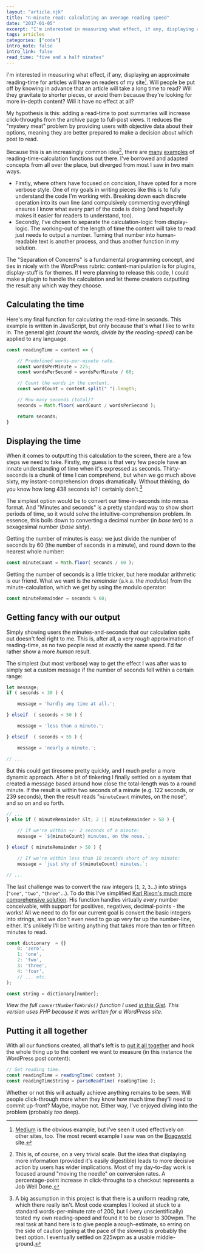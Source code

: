 ```yaml
---
layout: "article.njk"
title: "n-minute read: calculating an average reading speed"
date: "2017-01-05"
excerpt: "I'm interested in measuring what effect, if any, displaying an approximate reading-time for articles will have on readers of my site."
tags: articles
categories: ["code"]
intro_note: false
intro_link: false
read_time: "five and a half minutes"
---
```


I'm interested in measuring what effect, if any, displaying an approximate reading-time for articles will have on readers of my site[^1]. Will people be put off by knowing in advance that an article will take a long time to read? Will they gravitate to shorter pieces, or avoid them because they're looking for more in-depth content? Will it have no effect at all?

My hypothesis is this: adding a read-time to post summaries will increase click-throughs from the archive page to full-post views. It reduces the "mystery meat" problem by providing users with objective data about their options, meaning they are better prepared to make a decision about which post to read.

Because this is an increasingly common idea[^2], there are [many](http://zurb.com/forrst/posts/Medium_like_estimated_reading_time_in_PHP-G6j) [examples](https://gist.github.com/mynameispj/3170442) of reading-time-calculation functions out there. I've borrowed and adapted concepts from all over the place, but diverged from most I saw in two main ways.

* Firstly, where others have focused on concision, I have opted for a more verbose style. One of my goals in writing pieces like this is to fully understand the code I'm working with. Breaking down each discrete operation into its own line (and compulsively commenting everything) ensures I know what every part of the code is doing (and hopefully makes it easier for readers to understand, too).
* Secondly, I've chosen to separate the calculation-logic from display-logic. The working-out of the length of time the content will take to read just needs to output a number. Turning that number into human-readable text is another process, and thus another function in my solution.

The "Separation of Concerns" is a fundamental programming concept, and ties in nicely with the WordPress rubric: content-manipulation is for plugins, display-stuff is for themes. If I were planning to release this code, I could make a plugin to handle the calculation and let theme creators outputting the result any which way they choose.

## Calculating the time

Here's my final function for calculating the read-time in seconds. This example is written in JavaScript, but only because that's what I like to write in. The general gist *(count the words, divide by the reading-speed)* can be applied to any language.

```js
const readingTime = content => {

    // Predefined words-per-minute rate.
    const wordsPerMinute = 225;
    const wordsPerSecond = wordsPerMinute / 60;

    // Count the words in the content.
    const wordCount = content.split(" ").length;

    // How many seconds (total)?
    seconds = Math.floor( wordCount / wordsPerSecond );

    return seconds;
}
```

## Displaying the time

When it comes to outputting this calculation to the screen, there are a few steps we need to take. Firstly, my guess is that very few people have an innate understanding of time when it's expressed as seconds. Thirty-seconds is a chunk of time I can comprehend, but when we go much above sixty, my instant-comprehension drops dramatically. Without thinking, do you know how long 438 seconds is? I certainly don't.[^3]

The simplest option would be to convert our time-in-seconds into mm:ss format. And "Minutes and seconds" is a pretty standard way to show short periods of time, so it would solve the intuitive-comprehension problem. In essence, this boils down to converting a decimal number (in *base ten*) to a sexagesimal number (*base sixty*).

Getting the number of minutes is easy: we just divide the number of seconds by 60 (the number of seconds in a minute), and round down to the nearest whole number:

```js
const minuteCount = Math.floor( seconds / 60 );
```

Getting the number of seconds is a little tricker, but here modular arithmetic is our friend. What we want is the *remainder* (a.k.a. the *modulus*) from the minute-calculation, which we get by using the modulo operator:

```js
const minuteRemainder = seconds % 60;
```

## Getting fancy with our output

Simply showing users the minutes-and-seconds that our calculation spits out doesn't feel right to me. This is, after all, a very *rough* approximation of reading-time, as no two people read at exactly the same speed. I'd far rather show a more *human* result.

The simplest (but most verbose) way to get the effect I was after was to simply set a custom message if the number of seconds fell within a certain range:

```js
let message;
if ( seconds < 30 ) {

    message = 'hardly any time at all.';

} elseif  ( seconds < 50 ) {

    message = 'less than a minute.';

} elseif  ( seconds < 55 ) {

    message = 'nearly a minute.';

// ...
```

But this could get tiresome pretty quickly, and I much prefer a more dynamic approach. After a bit of tinkering I finally settled on a system that created a message based around how close the total-length was to a round minute. If the result is within two seconds of a minute (e.g. 122 seconds, or 239 seconds), then the result reads "`minuteCount` minutes, on the nose", and so on and so forth.

```js
// ...
} else if ( minuteRemainder &lt; 2 || minuteRemainder > 58 ) {

    // If we're within +/- 2 seconds of a minute:
    message = `${minuteCount} minutes, on the nose.`;

} elseif ( minuteRemainder > 50 ) {

    // If we're within less than 10 seconds short of any minute:
    message = `just shy of ${minuteCount} minutes.`;

// ...
```

The last challenge was to convert the raw integers (`1`, `2`, `3`...) into strings (`"one"`, `"two"`, `"three"`...). To do this I've simplified [Karl Rixon's much more comprehensive solution](http://www.karlrixon.co.uk/writing/convert-numbers-to-words-with-php). His function handles virtually *every* number conceivable, with support for positives, negatives, decimal-points - the works! All we need to do for our current goal is convert the basic integers into strings, and we don't even need to go up very far up the number-line, either. It's unlikely I'll be writing anything that takes more than ten or fifteen minutes to read.

```js
const dictionary  = {}
    0: 'zero',
    1: 'one',
    2: 'two',
    3: 'three',
    4: 'four',
    // ... etc.
);

const string = dictionary[number];
```

*View the full `convertNumberToWords()` function I used [in this Gist](https://gist.github.com/tomhazledine/2964e71499c4fd28e469997933982d52). This version uses PHP because it was written for a WordPress site.*

## Putting it all together

With all our functions created, all that's left is to [put it all together](https://gist.github.com/tomhazledine/a5255b16a29ecb9f2ffb515158402f63) and hook the whole thing up to the content we want to measure (in this instance the WordPress post content):

```js
// Get reading time.
const readingTime = readingTime( content );
const readingTimeString = parseReadTime( readingTime );
```

Whether or not this will actually achieve anything remains to be seen. Will people click-through more when they know how much time they'll need to commit up-front? Maybe, maybe not. Either way, I've enjoyed diving into the problem (probably *too* deep).

[^1]: [Medium](https://medium.com/remys-blog/first-impressions-of-react-ef780fb33a60#.95xzhexqq) is the obvious example, but I've seen it used effectively on other sites, too. The most recent example I saw was on the [Boagworld](https://boagworld.com/design/do-you-make-users-go-ooh) site.

[^2]: This is, of course, on a very trivial scale. But the idea that displaying more information (provided it's easily digestible) leads to more decisive action by users has wider implications. Most of my day-to-day work is focused around "moving the needle" on conversion rates. A percentage-point increase in click-throughs to a checkout represents a Job Well Done.

[^3]: A big assumption in this project is that there is a uniform reading rate, which there really isn't. Most code examples I looked at stuck to a standard words-per-minute rate of 200, but I (very unscientifically) tested my own reading-speed and found it to be closer to 300wpm. The real task at hand here is to give people a rough-estimate, so erring on the side of caution (going at the pace of the slowest) is probably the best option. I eventually settled on 225wpm as a usable middle-ground.